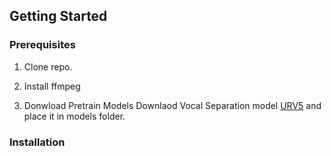 <!-- GETTING STARTED -->
## Getting Started

### Prerequisites
1. Clone repo.
   
2. Install ffmpeg
   
2. Donwload Pretrain Models
   Downlaod Vocal Separation model [URV5](https://www.icloud.com.cn/iclouddrive/0bekRKDiJXboFhbfm3lM2fVbA#UVR5_Weights) and place it in models folder.


### Installation
